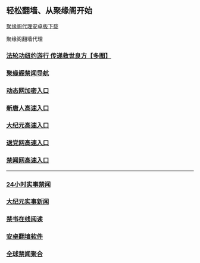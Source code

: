 
## 轻松翻墙、从聚缘阁开始


[聚缘阁代理安卓版下载](https://gitlab.com/juyuange/2/-/raw/master/jyg.apk)

聚缘阁翻墙代理 

### [法轮功纽约游行 传递救世良方【多图】](https://cc3.dfae3.tk/6/?2579)

### [聚缘阁禁闻导航](https://cc3.dfae3.tk/6/?2579)

### [动态网加密入口](https://cc3.dfae3.tk/6/?2579)


### [新唐人高速入口](https://cc3.dfae3.tk/6/?2579)

### [大纪元高速入口](https://cc3.dfae3.tk/6/?2579)

### [退党网高速入口](https://cc3.dfae3.tk/6/?2579)

### [禁闻网高速入口]( https://github.com/fqnews/bnews)



***




### [24小时实事禁闻](https://github.com/bvzsw2079/djy/blob/master/gb/n24hr.md?dfh#1)

### [大纪元实事新闻](https://github.com/bvzsw2079/djy/blob/master/gb/nsc413.md?dfh#1)


### [禁书在线阅读](https://github.com/txyzum203/djy/blob/master/gb/9p.md?flntdtv#1)


### [安卓翻墙软件](https://git.io/afq)

### [全球禁闻聚合](https://github.com/gfw-breaker/banned-news1/blob/master/README.md)







